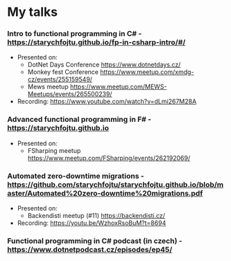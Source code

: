 # My talks

### Intro to functional programming in C# - https://starychfojtu.github.io/fp-in-csharp-intro/#/
- Presented on: 
  - DotNet Days Conference https://www.dotnetdays.cz/
  - Monkey fest Conference https://www.meetup.com/xmdg-cz/events/255159549/
  - Mews meetup https://www.meetup.com/MEWS-Meetups/events/265500239/
- Recording: https://www.youtube.com/watch?v=dLmi267M28A

### Advanced functional programming in F# - https://starychfojtu.github.io
- Presented on: 
  - FSharping meetup https://www.meetup.com/FSharping/events/262192069/

### Automated zero-downtime migrations - https://github.com/starychfojtu/starychfojtu.github.io/blob/master/Automated%20zero-downtime%20migrations.pdf
- Presented on:
  - Backendisti meetup (#11) https://backendisti.cz/
- Recording: https://youtu.be/WzhoxRsoBuM?t=8694

### Functional programming in C# podcast (in czech) - https://www.dotnetpodcast.cz/episodes/ep45/
